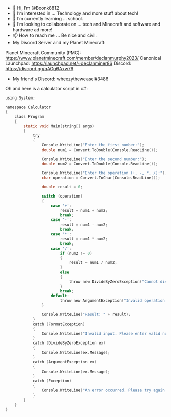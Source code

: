 - 👋 Hi, I’m @Boonk8812
- 👀 I’m interested in ... Technology and more stuff about tech!
- 🌱 I’m currently learning ... school.
- 💞️ I’m looking to collaborate on ... tech and Minecraft and software and hardware ad more!
- 📫 How to reach me ... Be nice and civil.
- My Discord Server and my Planet Minecraft:

 Planet Minecraft Community (PMC): https://www.planetminecraft.com/member/declanmurphy2023/
 Canonical Launchpad: https://launchpad.net/~declanminer86
 Discord: https://discord.gg/qAGq6Axw76

- My friend's Discord: wheezytheweasel#3486

<!---
Boonk8812/Boonk8812 is a ✨ special ✨ repository because its `README.md` (this file) appears on your GitHub profile.
You can click the Preview link to take a look at your changes.
--->
Oh and here is a calculator script in c#:
```c
using System;

namespace Calculator
{
    class Program
    {
        static void Main(string[] args)
        {
            try
            {
                Console.WriteLine("Enter the first number:");
                double num1 = Convert.ToDouble(Console.ReadLine());

                Console.WriteLine("Enter the second number:");
                double num2 = Convert.ToDouble(Console.ReadLine());

                Console.WriteLine("Enter the operation (+, -, *, /):");
                char operation = Convert.ToChar(Console.ReadLine());

                double result = 0;

                switch (operation)
                {
                    case '+':
                        result = num1 + num2;
                        break;
                    case '-':
                        result = num1 - num2;
                        break;
                    case '*':
                        result = num1 * num2;
                        break;
                    case '/':
                        if (num2 != 0)
                        {
                            result = num1 / num2;
                        }
                        else
                        {
                            throw new DivideByZeroException("Cannot divide by zero.");
                        }
                        break;
                    default:
                        throw new ArgumentException("Invalid operation.");
                }

                Console.WriteLine("Result: " + result);
            }
            catch (FormatException)
            {
                Console.WriteLine("Invalid input. Please enter valid numbers.");
            }
            catch (DivideByZeroException ex)
            {
                Console.WriteLine(ex.Message);
            }
            catch (ArgumentException ex)
            {
                Console.WriteLine(ex.Message);
            }
            catch (Exception)
            {
                Console.WriteLine("An error occurred. Please try again.");
            }
        }
    }
}
```
